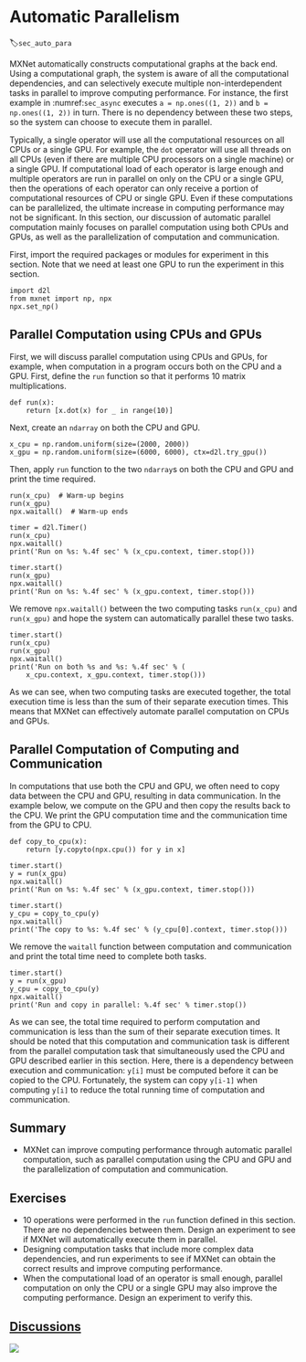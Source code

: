 # Automatic Parallelism
:label:`sec_auto_para`

MXNet automatically constructs computational graphs at the back end. Using a
computational graph, the system is aware of all the computational dependencies,
and can selectively execute multiple non-interdependent tasks in parallel to
improve computing performance. For instance, the first example in
:numref:`sec_async` executes `a = np.ones((1, 2))` and `b = np.ones((1, 2))`
in turn. There is no dependency between these two steps, so the system can
choose to execute them in parallel.

Typically, a single operator will use all the computational resources on all CPUs or a single GPU. For example, the `dot` operator will use all threads on all CPUs (even if there are multiple CPU processors on a single machine) or a single GPU. If computational load of each operator is large enough and multiple operators are run in parallel on only on the CPU or a single GPU, then the operations of each operator can only receive a portion of computational resources of CPU or single GPU. Even if these computations can be parallelized, the ultimate increase in computing performance may not be significant. In this section, our discussion of automatic parallel computation mainly focuses on parallel computation using both CPUs and GPUs, as well as the parallelization of computation and communication.

First, import the required packages or modules for experiment in this section. Note that we need at least one GPU to run the experiment in this section.

```{.python .input}
import d2l
from mxnet import np, npx
npx.set_np()
```

## Parallel Computation using CPUs and GPUs

First, we will discuss parallel computation using CPUs and GPUs, for example, when computation in a program occurs both on the CPU and a GPU. First, define the `run` function so that it performs 10 matrix multiplications.

```{.python .input}
def run(x):
    return [x.dot(x) for _ in range(10)]
```

Next, create an `ndarray` on both the CPU and GPU.

```{.python .input}
x_cpu = np.random.uniform(size=(2000, 2000))
x_gpu = np.random.uniform(size=(6000, 6000), ctx=d2l.try_gpu())
```

Then, apply `run` function to the two `ndarray`s on both the CPU and GPU and print the time required.

```{.python .input}
run(x_cpu)  # Warm-up begins
run(x_gpu)
npx.waitall()  # Warm-up ends

timer = d2l.Timer()
run(x_cpu)
npx.waitall()
print('Run on %s: %.4f sec' % (x_cpu.context, timer.stop()))

timer.start()
run(x_gpu)
npx.waitall()
print('Run on %s: %.4f sec' % (x_gpu.context, timer.stop()))
```

We remove `npx.waitall()` between the two computing tasks `run(x_cpu)` and `run(x_gpu)` and hope the system can automatically parallel these two tasks.

```{.python .input}
timer.start()
run(x_cpu)
run(x_gpu)
npx.waitall()
print('Run on both %s and %s: %.4f sec' % (
    x_cpu.context, x_gpu.context, timer.stop()))
```

As we can see, when two computing tasks are executed together, the total execution time is less than the sum of their separate execution times. This means that MXNet can effectively automate parallel computation on CPUs and GPUs.


## Parallel Computation of Computing and Communication

In computations that use both the CPU and GPU, we often need to copy data between the CPU and GPU, resulting in data communication. In the example below, we compute on the GPU and then copy the results back to the CPU. We print the GPU computation time and the communication time from the GPU to CPU.

```{.python .input}
def copy_to_cpu(x):
    return [y.copyto(npx.cpu()) for y in x]

timer.start()
y = run(x_gpu)
npx.waitall()
print('Run on %s: %.4f sec' % (x_gpu.context, timer.stop()))

timer.start()
y_cpu = copy_to_cpu(y)
npx.waitall()
print('The copy to %s: %.4f sec' % (y_cpu[0].context, timer.stop()))
```

We remove the `waitall` function between computation and communication and print the total time need to complete both tasks.

```{.python .input}
timer.start()
y = run(x_gpu)
y_cpu = copy_to_cpu(y)
npx.waitall()
print('Run and copy in parallel: %.4f sec' % timer.stop())
```

As we can see, the total time required to perform computation and communication is less than the sum of their separate execution times. It should be noted that this computation and communication task is different from the parallel computation task that simultaneously used the CPU and GPU described earlier in this section. Here, there is a dependency between execution and communication: `y[i]` must be computed before it can be copied to the CPU. Fortunately, the system can copy `y[i-1]` when computing `y[i]` to reduce the total running time of computation and communication.

## Summary

* MXNet can improve computing performance through automatic parallel computation, such as parallel computation using the CPU and GPU and the parallelization of computation and communication.

## Exercises

* 10 operations were performed in the `run` function defined in this section. There are no dependencies between them. Design an experiment to see if MXNet will automatically execute them in parallel.
* Designing computation tasks that include more complex data dependencies, and run experiments to see if MXNet can obtain the correct results and improve computing performance.
* When the computational load of an operator is small enough, parallel computation on only the CPU or a single GPU may also improve the computing performance. Design an experiment to verify this.

## [Discussions](https://discuss.mxnet.io/t/2382)

![](../img/qr_auto-parallelism.svg)
